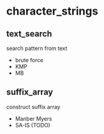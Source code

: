 # character_strings
## text_search
search pattern from text  
  - brute force
  - KMP
  - MB

## suffix_array
construct suffix array
  - Manber Myers
  - SA-IS (TODO)
